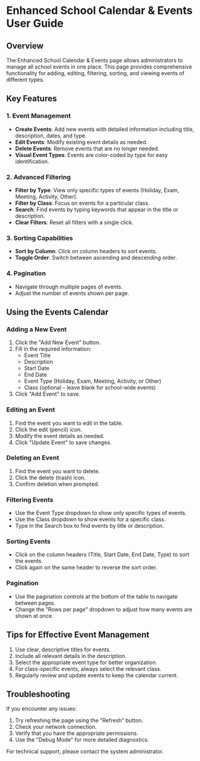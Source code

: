# Enhanced School Calendar & Events User Guide

## Overview

The Enhanced School Calendar & Events page allows administrators to manage all school events in one place. This page provides comprehensive functionality for adding, editing, filtering, sorting, and viewing events of different types.

## Key Features

### 1. Event Management

- **Create Events**: Add new events with detailed information including title, description, dates, and type.
- **Edit Events**: Modify existing event details as needed.
- **Delete Events**: Remove events that are no longer needed.
- **Visual Event Types**: Events are color-coded by type for easy identification.

### 2. Advanced Filtering

- **Filter by Type**: View only specific types of events (Holiday, Exam, Meeting, Activity, Other).
- **Filter by Class**: Focus on events for a particular class.
- **Search**: Find events by typing keywords that appear in the title or description.
- **Clear Filters**: Reset all filters with a single click.

### 3. Sorting Capabilities

- **Sort by Column**: Click on column headers to sort events.
- **Toggle Order**: Switch between ascending and descending order.

### 4. Pagination

- Navigate through multiple pages of events.
- Adjust the number of events shown per page.

## Using the Events Calendar

### Adding a New Event

1. Click the "Add New Event" button.
2. Fill in the required information:
   - Event Title
   - Description
   - Start Date
   - End Date
   - Event Type (Holiday, Exam, Meeting, Activity, or Other)
   - Class (optional - leave blank for school-wide events)
3. Click "Add Event" to save.

### Editing an Event

1. Find the event you want to edit in the table.
2. Click the edit (pencil) icon.
3. Modify the event details as needed.
4. Click "Update Event" to save changes.

### Deleting an Event

1. Find the event you want to delete.
2. Click the delete (trash) icon.
3. Confirm deletion when prompted.

### Filtering Events

- Use the Event Type dropdown to show only specific types of events.
- Use the Class dropdown to show events for a specific class.
- Type in the Search box to find events by title or description.

### Sorting Events

- Click on the column headers (Title, Start Date, End Date, Type) to sort the events.
- Click again on the same header to reverse the sort order.

### Pagination

- Use the pagination controls at the bottom of the table to navigate between pages.
- Change the "Rows per page" dropdown to adjust how many events are shown at once.

## Tips for Effective Event Management

1. Use clear, descriptive titles for events.
2. Include all relevant details in the description.
3. Select the appropriate event type for better organization.
4. For class-specific events, always select the relevant class.
5. Regularly review and update events to keep the calendar current.

## Troubleshooting

If you encounter any issues:

1. Try refreshing the page using the "Refresh" button.
2. Check your network connection.
3. Verify that you have the appropriate permissions.
4. Use the "Debug Mode" for more detailed diagnostics.

For technical support, please contact the system administrator.
